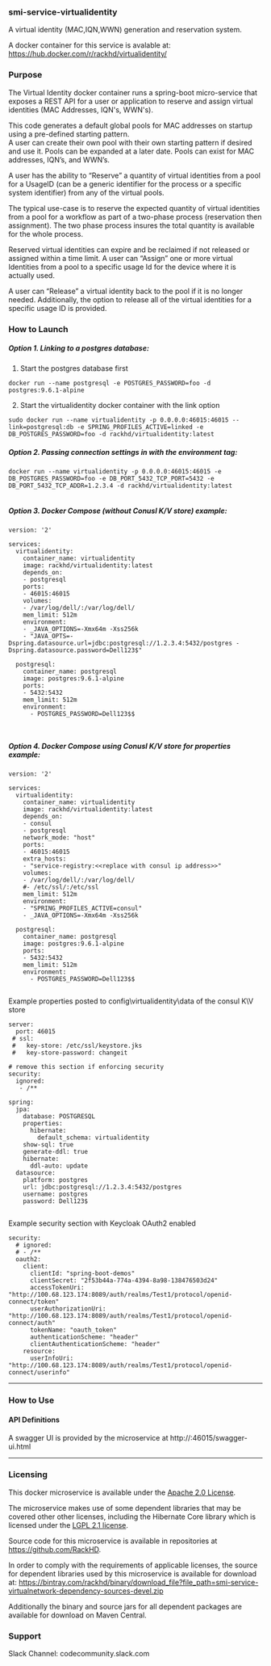 ### smi-service-virtualidentity

A virtual identity (MAC,IQN,WWN) generation and reservation system.

A docker container for this service is avalable at:  https://hub.docker.com/r/rackhd/virtualidentity/

### Purpose

The Virtual Identity docker container runs a spring-boot micro-service that exposes a REST API for a user or application to reserve and assign virtual identities (MAC Addresses, IQN's, WWN's).

This code generates a default global pools for MAC addresses on startup using a pre-defined starting pattern.   
A user can create their own pool with their own starting pattern if desired and use it.  Pools can be expanded at a later date.  Pools can exist for MAC addresses, IQN’s, and WWN’s.

A user has the ability to “Reserve” a quantity of virtual identities from a pool for a UsageID (can be a generic identifier for the process or a specific system identifier) from any of the virtual pools. 

The typical use-case is to reserve the expected quantity of virtual identities from a pool for a workflow as part of a two-phase process (reservation then assignment).  The two phase process insures the total quantity is available for the whole process.  

Reserved virtual identities can expire and be reclaimed if not released or assigned within a time limit.
A user can “Assign” one or more virtual Identities from a pool to a specific usage Id for the device where it is actually used.  

A user can “Release” a virtual identity back to the pool if it is no longer needed.  Additionally, the option to release all of the virtual identities for a specific usage ID is provided.

### How to Launch

##### Option 1. Linking to a postgres database:
1. Start the postgres database first
~~~
docker run --name postgresql -e POSTGRES_PASSWORD=foo -d postgres:9.6.1-alpine
~~~
2. Start the virtualidentity docker container with the link option
~~~
sudo docker run --name virtualidentity -p 0.0.0.0:46015:46015 --link=postgresql:db -e SPRING_PROFILES_ACTIVE=linked -e DB_POSTGRES_PASSWORD=foo -d rackhd/virtualidentity:latest
~~~

##### Option 2. Passing connection settings in with the environment tag:
~~~
docker run --name virtualidentity -p 0.0.0.0:46015:46015 -e DB_POSTGRES_PASSWORD=foo -e DB_PORT_5432_TCP_PORT=5432 -e DB_PORT_5432_TCP_ADDR=1.2.3.4 -d rackhd/virtualidentity:latest
~~~
~~~

~~~
##### Option 3. Docker Compose (without Conusl K/V store) example:
~~~
version: '2'

services:
  virtualidentity:
    container_name: virtualidentity
    image: rackhd/virtualidentity:latest
    depends_on:
    - postgresql
    ports:
    - 46015:46015
    volumes:
    - /var/log/dell/:/var/log/dell/
    mem_limit: 512m
    environment:
    - _JAVA_OPTIONS=-Xmx64m -Xss256k
    - "JAVA_OPTS=-Dspring.datasource.url=jdbc:postgresql://1.2.3.4:5432/postgres -Dspring.datasource.password=Dell123$"

  postgresql:
    container_name: postgresql
    image: postgres:9.6.1-alpine
    ports:
    - 5432:5432
    mem_limit: 512m
    environment:
      - POSTGRES_PASSWORD=Dell123$$
~~~
~~~
 
~~~
##### Option 4. Docker Compose using Conusl K/V store for properties example:
~~~
version: '2'

services:
  virtualidentity:
    container_name: virtualidentity
    image: rackhd/virtualidentity:latest
    depends_on:
    - consul
    - postgresql
    network_mode: "host"
    ports:
    - 46015:46015
    extra_hosts:
    - "service-registry:<<replace with consul ip address>>"
    volumes:
    - /var/log/dell/:/var/log/dell/
    #- /etc/ssl/:/etc/ssl
    mem_limit: 512m
    environment:
    - "SPRING_PROFILES_ACTIVE=consul"
    - _JAVA_OPTIONS=-Xmx64m -Xss256k

  postgresql:
    container_name: postgresql
    image: postgres:9.6.1-alpine
    ports:
    - 5432:5432
    mem_limit: 512m
    environment:
      - POSTGRES_PASSWORD=Dell123$$
~~~
~~~

~~~ 
Example properties posted to config\virtualidentity\data of the consul K\V store
~~~
server:
  port: 46015
 # ssl:
 #   key-store: /etc/ssl/keystore.jks
 #   key-store-password: changeit

# remove this section if enforcing security
security:
  ignored:
   - /**

spring:
  jpa:
    database: POSTGRESQL
    properties:
      hibernate:
        default_schema: virtualidentity
    show-sql: true
    generate-ddl: true
    hibernate:
      ddl-auto: update
  datasource:
    platform: postgres
    url: jdbc:postgresql://1.2.3.4:5432/postgres
    username: postgres
    password: Dell123$
~~~
~~~

~~~
Example security section with Keycloak OAuth2 enabled
~~~
security:
  # ignored:
  # - /**
  oauth2:
    client:
      clientId: "spring-boot-demos"
      clientSecret: "2f53b44a-774a-4394-8a98-138476503d24"
      accessTokenUri: "http://100.68.123.174:8089/auth/realms/Test1/protocol/openid-connect/token"
      userAuthorizationUri: "http://100.68.123.174:8089/auth/realms/Test1/protocol/openid-connect/auth"
      tokenName: "oauth_token"
      authenticationScheme: "header"
      clientAuthenticationScheme: "header"
    resource:
      userInfoUri: "http://100.68.123.174:8089/auth/realms/Test1/protocol/openid-connect/userinfo"
~~~

---

### How to Use


#### API Definitions

A swagger UI is provided by the microservice at http://<ip>:46015/swagger-ui.html

---

### Licensing
This docker microservice is available under the [Apache 2.0 License](http://www.apache.org/licenses/LICENSE-2.0.txt). 

The microservice makes use of some dependent libraries that may be covered other other licenses, including the Hibernate Core library which is licensed under the [LGPL 2.1 license](https://www.gnu.org/licenses/old-licenses/lgpl-2.1.txt).

Source code for this microservice is available in repositories at https://github.com/RackHD.  

In order to comply with the requirements of applicable licenses, the source for dependent libraries used by this microservice is available for download at:  https://bintray.com/rackhd/binary/download_file?file_path=smi-service-virtualnetwork-dependency-sources-devel.zip    

Additionally the binary and source jars for all dependent packages are available for download on Maven Central.

### Support
Slack Channel: codecommunity.slack.com